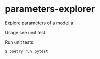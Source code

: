 # parameters-explorer

Explore parameters of a model.a

Usage see unit test.

Run unit tests

```
$ poetry run pytest
```

